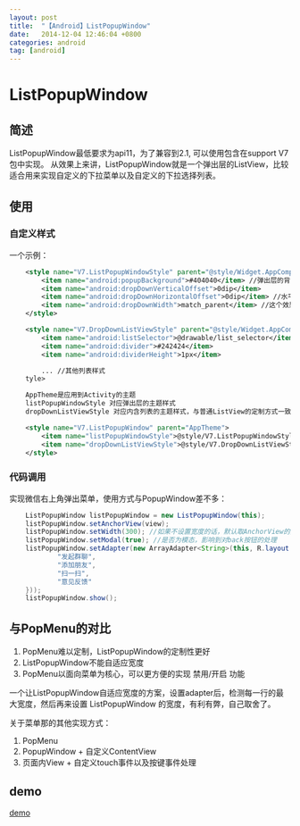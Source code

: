 ```yaml
---
layout: post
title:  "【Android】ListPopupWindow"
date:   2014-12-04 12:46:04 +0800
categories: android
tag: [android]
---
```


# ListPopupWindow

## 简述

ListPopupWindow最低要求为api11，为了兼容到2.1, 可以使用包含在support V7包中实现。
从效果上来讲，ListPopupWindow就是一个弹出层的ListView，比较适合用来实现自定义的下拉菜单以及自定义的下拉选择列表。

## 使用

### 自定义样式

一个示例：

```xml
    <style name="V7.ListPopupWindowStyle" parent="@style/Widget.AppCompat.ListPopupWindow">
        <item name="android:popupBackground">#404040</item> //弹出层的背景
        <item name="android:dropDownVerticalOffset">0dip</item>
        <item name="android:dropDownHorizontalOffset">0dip</item> //水平以及垂直位移
        <item name="android:dropDownWidth">match_parent</item> //这个效果不大
    </style>

    <style name="V7.DropDownListViewStyle" parent="@style/Widget.AppCompat.ListView.DropDown">
        <item name="android:listSelector">@drawable/list_selector</item> //
        <item name="android:divider">#242424</item>
        <item name="android:dividerHeight">1px</item>

        ... //其他列表样式
    tyle>

    AppTheme是应用到Activity的主题
    listPopupWindowStyle 对应弹出层的主题样式
    dropDownListViewStyle 对应内含列表的主题样式，与普通ListView的定制方式一致

    <style name="V7.ListPopupWindow" parent="AppTheme">
        <item name="listPopupWindowStyle">@style/V7.ListPopupWindowStyle</item>
        <item name="dropDownListViewStyle">@style/V7.DropDownListViewStyle</item>
    </style>
```

### 代码调用

实现微信右上角弹出菜单，使用方式与PopupWindow差不多：

```java
    ListPopupWindow listPopupWindow = new ListPopupWindow(this);
    listPopupWindow.setAnchorView(view);
    listPopupWindow.setWidth(300); //如果不设置宽度的话，默认取AnchorView的宽度，一般不是我们想要的结果
    listPopupWindow.setModal(true); //是否为模态，影响到对back按钮的处理
    listPopupWindow.setAdapter(new ArrayAdapter<String>(this, R.layout.apt_v7_list_popup_window, R.id.apt_v7_tv, new String[]{
            "发起群聊",
            "添加朋友",
            "扫一扫",
            "意见反馈"
    }));
    listPopupWindow.show();
```

## 与PopMenu的对比

1. PopMenu难以定制，ListPopupWindow的定制性更好
2. ListPopupWindow不能自适应宽度
3. PopMenu以面向菜单为核心，可以更方便的实现 禁用/开启 功能

一个让ListPopupWindow自适应宽度的方案，设置adapter后，检测每一行的最大宽度，然后再来设置 ListPopupWindow 的宽度，有利有弊，自己取舍了。


关于菜单那的其他实现方式：

1. PopMenu
2. PopupWindow + 自定义ContentView
3. 页面内View + 自定义touch事件以及按键事件处理

## demo
[demo](http://git.oschina.net/xesam/AndroidLollipop)
